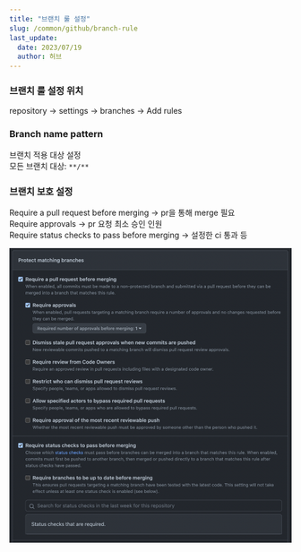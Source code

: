 ```yaml
---
title: "브랜치 룰 설정"
slug: /common/github/branch-rule
last_update:
  date: 2023/07/19
  author: 허브
---
```


### 브랜치 룰 설정 위치

repository -> settings -> branches -> Add rules

### Branch name pattern

브랜치 적용 대상 설정  
모든 브랜치 대상: `**/**`

### 브랜치 보호 설정

Require a pull request before merging -> pr을 통해 merge 필요  
Require approvals -> pr 요청 최소 승인 인원  
Require status checks to pass before merging -> 설정한 ci 통과 등  

![branch-rule.png](./branch-rule.png)